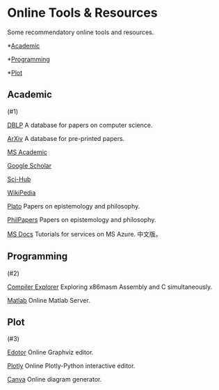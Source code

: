 # Online Tools & Resources

Some recommendatory online tools and resources.

*[Academic](#1)

*[Programming](#2)

*[Plot](#3)

## Academic
<span id = "#1"></span>
(#1)

[DBLP]( https://dblp.uni-trier.de/ )	A database for papers on computer science.

[ArXiv](https://arxiv.org/search/advanced?advanced=1&terms-0-operator=AND&terms-0-term=&terms-0-field=title&classification-computer_science=y&classification-physics_archives=all&classification-include_cross_list=include&date-filter_by=all_dates&date-year=&date-from_date=&date-to_date=&date-date_type=submitted_date&abstracts=show&size=50&order=-announced_date_first)	A database for pre-printed papers.

[MS Academic](https://academic.microsoft.com/php)	

[Google Scholar](https://scholar.google.com/)

[Sci-Hub](https://mg.scihub.ltd/)

[WikiPedia](https://www.wikipedia.ch/)

[Plato](https://plato.stanford.edu/contents.html) Papers on epistemology and philosophy.

[PhilPapers](https://philpapers.org/) Papers on epistemology and philosophy.

[MS Docs](https://docs.microsoft.com/zh-cn/learn/browse/) Tutorials for services on MS Azure. 中文版。


## Programming 
<span id = "#2"></span>
(#2)

[Compiler Explorer](https://godbolt.org/) Exploring x86masm Assembly and C simultaneously.

[Matlab](https://matlab.mathworks.com/) Online Matlab Server.


## Plot
<span id = "#3"></span>
(#3)

[Edotor](https://edotor.net/) Online Graphviz editor.

[Plotly](https://chart-studio.plotly.com/create/#/) Online Plotly-Python interactive editor.

[Canva](https://www.canva.com/graphs/) Online diagram generator.






